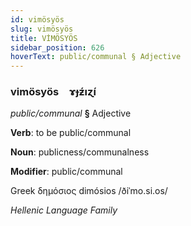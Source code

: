 ```yaml
---
id: vimösyös
slug: vimösyös
title: VİMÖSYÖS
sidebar_position: 626
hoverText: public/communal § Adjective
---
```


### vimösyös&emsp;<span kind="abugida">ɤɟƶ́ıɀ́ı</span>

*public/communal* **§** Adjective

**Verb**: to be public/communal

**Noun**: publicness/communalness

**Modifier**: public/communal

Greek δημόσιος dimósios /ðiˈmo.si.os/

*Hellenic Language Family*